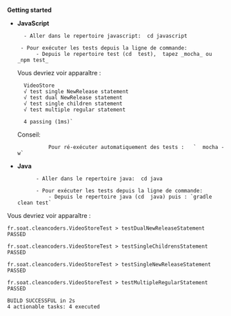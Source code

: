 **Getting started**

* **JavaScript**

        - Aller dans le repertoire javascript:  cd javascript
        
       - Pour exécuter les tests depuis la ligne de commande: 
            - Depuis le repertoire test (cd  test),  tapez _mocha_ ou _npm test_
   
    Vous devriez voir apparaître :  
    
        VideoStore    
        √ test single NewRelease statement
        √ test dual NewRelease statement
        √ test single children statement
        √ test multiple regular statement
        
        4 passing (1ms)`
    
  Conseil:      
  
                Pour ré-exécuter automatiquement des tests :   `  mocha -w`
       
* **Java**

            - Aller dans le repertoire java:  cd java
  
            - Pour exécuter les tests depuis la ligne de commande:
                - Depuis le repertoire java (cd  java) puis : `gradle clean test`
                
Vous devriez voir apparaître :  
        
    fr.soat.cleancoders.VideoStoreTest > testDualNewReleaseStatement PASSED
  
    fr.soat.cleancoders.VideoStoreTest > testSingleChildrensStatement PASSED
    
    fr.soat.cleancoders.VideoStoreTest > testSingleNewReleaseStatement PASSED
    
    fr.soat.cleancoders.VideoStoreTest > testMultipleRegularStatement PASSED
    
    BUILD SUCCESSFUL in 2s
    4 actionable tasks: 4 executed
